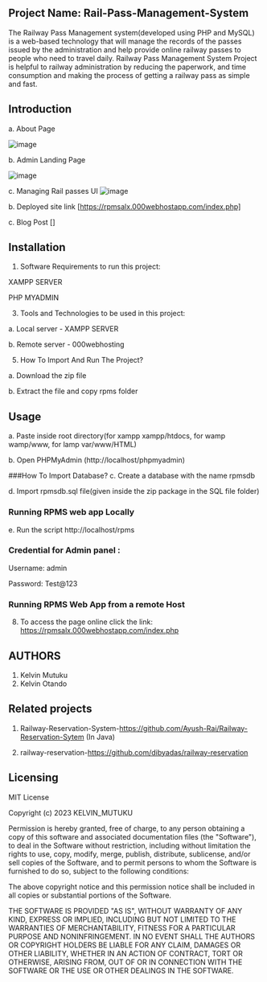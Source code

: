 ## Project Name: Rail-Pass-Management-System
The Railway Pass Management system(developed using PHP and MySQL) is a web-based technology that will manage the records of the passes issued by the administration and help provide online railway passes to people who need to travel daily. Railway Pass Management System Project is helpful to railway administration by reducing the paperwork, and time consumption and making the process of getting a railway pass as simple and fast.

## Introduction
a. About Page

![image](https://github.com/KelvinMutuku/Rail-Pass-Management-System/assets/71261868/874c8fc6-ec03-48ac-8762-2b13c76a3fd3)

b. Admin Landing Page

![image](https://github.com/KelvinMutuku/Rail-Pass-Management-System/assets/71261868/3a4ce430-3c78-4d28-9188-cad5ebc26dcb)

c. Managing Rail passes UI
![image](https://github.com/KelvinMutuku/Rail-Pass-Management-System/assets/71261868/b794c5d7-9d76-4914-a3be-adb9af2879c6)

b. Deployed site link [https://rpmsalx.000webhostapp.com/index.php]

c. Blog Post []

## Installation
1. Software Requirements to run this project:
   
XAMPP SERVER

PHP MYADMIN

3. Tools and Technologies to be used in this project:
   
a. Local server - XAMPP SERVER

b. Remote server - 000webhosting

5. How To Import And Run The Project?
   
a. Download the zip file

b. Extract the file and copy rpms folder

## Usage
a. Paste inside root directory(for xampp xampp/htdocs, for wamp wamp/www, for lamp var/www/HTML)

b. Open PHPMyAdmin (http://localhost/phpmyadmin)

###How To Import Database?
c. Create a database with the name rpmsdb

d. Import rpmsdb.sql file(given inside the zip package in the SQL file folder)

### Running RPMS web app Locally

e. Run the script http://localhost/rpms
### Credential for Admin panel :

Username: admin

Password: Test@123

### Running RPMS Web App from a remote Host
8. To access the page online click the link: https://rpmsalx.000webhostapp.com/index.php

## AUTHORS
1. Kelvin Mutuku
2. Kelvin Otando

## Related projects
1. Railway-Reservation-System-https://github.com/Ayush-Rai/Railway-Reservation-Sytem (In Java)
   
2. railway-reservation-https://github.com/dibyadas/railway-reservation

## Licensing
MIT License

Copyright (c) 2023 KELVIN_MUTUKU

Permission is hereby granted, free of charge, to any person obtaining a copy
of this software and associated documentation files (the "Software"), to deal
in the Software without restriction, including without limitation the rights
to use, copy, modify, merge, publish, distribute, sublicense, and/or sell
copies of the Software, and to permit persons to whom the Software is
furnished to do so, subject to the following conditions:

The above copyright notice and this permission notice shall be included in all
copies or substantial portions of the Software.

THE SOFTWARE IS PROVIDED "AS IS", WITHOUT WARRANTY OF ANY KIND, EXPRESS OR
IMPLIED, INCLUDING BUT NOT LIMITED TO THE WARRANTIES OF MERCHANTABILITY,
FITNESS FOR A PARTICULAR PURPOSE AND NONINFRINGEMENT. IN NO EVENT SHALL THE
AUTHORS OR COPYRIGHT HOLDERS BE LIABLE FOR ANY CLAIM, DAMAGES OR OTHER
LIABILITY, WHETHER IN AN ACTION OF CONTRACT, TORT OR OTHERWISE, ARISING FROM,
OUT OF OR IN CONNECTION WITH THE SOFTWARE OR THE USE OR OTHER DEALINGS IN THE
SOFTWARE.
